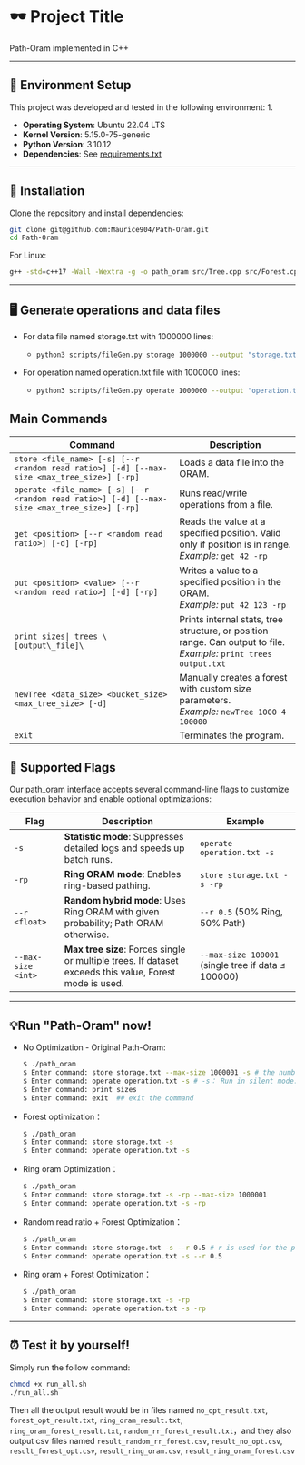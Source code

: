# 🕶 Project Title

Path-Oram implemented in C++

---

## 🧰 Environment Setup

This project was developed and tested in the following environment:
1.
- **Operating System**: Ubuntu 22.04 LTS  
- **Kernel Version**: 5.15.0-75-generic  
- **Python Version**: 3.10.12  
- **Dependencies**: See [requirements.txt](requirements.txt)

---

## 🚀 Installation

Clone the repository and install dependencies:

```bash
git clone git@github.com:Maurice904/Path-Oram.git
cd Path-Oram
```

For Linux: 
```bash
g++ -std=c++17 -Wall -Wextra -g -o path_oram src/Tree.cpp src/Forest.cpp src/rgen.cpp main/path_oram.cpp
```

---

## 🖥 Generate operations and data files

* For data file named storage.txt with 1000000 lines:
  * ```bash
    python3 scripts/fileGen.py storage 1000000 --output "storage.txt"
  
* For operation named operation.txt file with 1000000 lines:
  * ```bash
    python3 scripts/fileGen.py operate 1000000 --output "operation.txt"


## Main Commands
| Command                                                       | Description                               |
| ------------------------------------------------------------- | ----------------------------------------- |
| `store <file_name> [-s] [--r <random read ratio>] [-d] [--max-size <max_tree_size>] [-rp]`                                      | Loads a data file into the ORAM.          |
| `operate <file_name> [-s] [--r <random read ratio>] [-d] [--max-size <max_tree_size>] [-rp]`                                    | Runs read/write operations from a file.   |
| `get <position> [--r <random read ratio>] [-d] [-rp]`         | Reads the value at a specified position. Valid only if position is in range. <br> *Example:* `get 42 -rp` |
| `put <position> <value> [--r <random read ratio>] [-d] [-rp]` | Writes a value to a specified position in the ORAM. <br> *Example:* `put 42 123 -rp`                      |
| `print sizes\| trees \[output\_file]\`                        | Prints internal stats, tree structure, or position range. Can output to file. <br> *Example:* `print trees output.txt` |
| `newTree <data_size> <bucket_size> <max_tree_size> [-d]`      | Manually creates a forest with custom size parameters. <br> *Example:* `newTree 1000 4 100000`|
| `exit`                                                        | Terminates the program.                                                                                   |

## 🔩 Supported Flags
Our path_oram interface accepts several command-line flags to customize execution behavior and enable optional optimizations:

| Flag               | Description                                                                                             | Example                                            |
| ------------------ | ------------------------------------------------------------------------------------------------------- | -------------------------------------------------- |
| `-s`               | **Statistic mode**: Suppresses detailed logs and speeds up batch runs.                                     | `operate operation.txt -s`                         |
| `-rp`              | **Ring ORAM mode**: Enables ring-based pathing.                                      | `store storage.txt -s -rp`                         |
| `--r <float>`      | **Random hybrid mode**: Uses Ring ORAM with given probability; Path ORAM otherwise.                     | `--r 0.5` (50% Ring, 50% Path)                     |
| `--max-size <int>` | **Max tree size**: Forces single or multiple trees. If dataset exceeds this value, Forest mode is used. | `--max-size 100001` (single tree if data ≤ 100000) |

---
## 💡Run "Path-Oram" now!
* No Optimization - Original Path-Oram:
  ```bash
  $ ./path_oram
  $ Enter command: store storage.txt --max-size 1000001 -s # the number should always be greater than the data size, so it is 1000000 + 1
  $ Enter command: operate operation.txt -s # -s： Run in silent mode. Suppresses detailed logs and command outputs during execution.
  $ Enter command: print sizes
  $ Enter command: exit  ## exit the command
* Forest optimization：
  ```bash
  $ ./path_oram
  $ Enter command: store storage.txt -s
  $ Enter command: operate operation.txt -s
* Ring oram Optimization：
  ```bash
  $ ./path_oram
  $ Enter command: store storage.txt -s -rp --max-size 1000001 
  $ Enter command: operate operation.txt -s -rp 
 * Random read ratio + Forest Optimization：
   ```bash
   $ ./path_oram
   $ Enter command: store storage.txt -s --r 0.5 # r is used for the probability of using ring-oram
   $ Enter command: operate operation.txt -s --r 0.5
* Ring oram + Forest Optimization：
  ```bash
  $ ./path_oram
  $ Enter command: store storage.txt -s -rp
  $ Enter command: operate operation.txt -s -rp
---
## ⏰ Test it by yourself!
Simply run the follow command:
```bash
chmod +x run_all.sh
./run_all.sh
```
Then all the output result would be in files named ```no_opt_result.txt```, ```forest_opt_result.txt```, ```ring_oram_result.txt```, ```ring_oram_forest_result.txt```, ```random_rr_forest_result.txt```，and they also output csv files named  ```result_random_rr_forest.csv```, ```result_no_opt.csv```, ```result_forest_opt.csv```, ```result_ring_oram.csv```, ```result_ring_oram_forest.csv```

